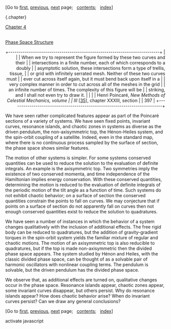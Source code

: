 <div class="navigation">

[Go to <span>[first](book.html),
[previous](book-Z-H-47.html)</span><span>,
[next](book-Z-H-49.html)</span> page<span>;
  </span><span>[contents](book-Z-H-4.html#%_toc_start)</span><span><span>;
  </span>[index](book-Z-H-82.html#%_index_start)</span>]

</div>

 {.chapter}

<div class="chapterheading">

[Chapter 4](book-Z-H-4.html#%_toc_%_chap_4)

</div>

\
 [Phase Space Structure](book-Z-H-4.html#%_toc_%_chap_4)

<div align="right">

+--------------------------------------------------------------------------+
| <span class="epigraph"> </span>                                          |
| When we try to represent the figure formed by these two curves and their |
| intersections in a finite number, each of which corresponds to a doubly  |
| asymptotic solution, these intersections form a type of trellis, tissue, |
| or grid with infinitely serrated mesh. Neither of these two curves must  |
| ever cut across itself again, but it must bend back upon itself in a     |
| very complex manner in order to cut across all of the meshes in the grid |
| an infinite number of times. The complexity of this figure will be       |
| striking, and I shall not even try to draw it.                           |
|                                                                          |
| Henri Poincaré, *New Methods of Celestial Mechanics, volume              |
| III* [[35](book-Z-H-80.html#cite{Poincare})], chapter XXXIII, section    |
| 397                                                                      |
+--------------------------------------------------------------------------+

</div>

We have seen rather complicated features appear as part of the Poincaré
sections of a variety of systems. We have seen fixed points, invariant
curves, resonance islands, and chaotic zones in systems as diverse as
the driven pendulum, the non-axisymmetric top, the Hénon-Heiles system,
and the spin-orbit coupling of a satellite. Indeed, even in the standard
map, where there is no continuous process sampled by the surface of
section, the phase space shows similar features.

The motion of other systems is simpler. For some systems conserved
quantities can be used to reduce the solution to the evaluation of
definite integrals. An example is the axisymmetric top. Two symmetries
imply the existence of two conserved momenta, and time independence of
the Hamiltonian implies energy conservation. With these conserved
quantities, determining the motion is reduced to the evaluation of
definite integrals of the periodic motion of the tilt angle as a
function of time. Such systems do not exhibit chaotic behavior; on a
surface of section the conserved quantities constrain the points to fall
on curves. We may conjecture that if points on a surface of section do
not apparently fall on curves then not enough conserved quantities exist
to reduce the solution to quadratures.

We have seen a number of instances in which the behavior of a system
changes qualitatively with the inclusion of additional effects. The free
rigid body can be reduced to quadratures, but the addition of
gravity-gradient torques in the spin-orbit system yields the familiar
mixture of regular and chaotic motions. The motion of an axisymmetric
top is also reducible to quadratures, but if the top is made
non-axisymmetric then the divided phase space appears. The system
studied by Hénon and Heiles, with the classic divided phase space, can
be thought of as a solvable pair of harmonic oscillators with nonlinear
coupling terms. The pendulum is solvable, but the driven pendulum has
the divided phase space.

We observe that, as additional effects are turned on, qualitative
changes occur in the phase space. Resonance islands appear, chaotic
zones appear, some invariant curves disappear, but others persist. Why
do resonance islands appear? How does chaotic behavior arise? When do
invariant curves persist? Can we draw any general conclusions?

<div class="navigation">

[Go to <span>[first](book.html),
[previous](book-Z-H-47.html)</span><span>,
[next](book-Z-H-49.html)</span> page<span>;
  </span><span>[contents](book-Z-H-4.html#%_toc_start)</span><span><span>;
  </span>[index](book-Z-H-82.html#%_index_start)</span>]

</div>

activate javascript

